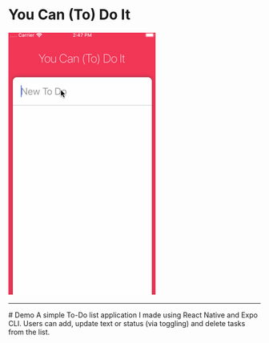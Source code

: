 # You Can (To) Do It
![](./todo-demo.gif)
<hr/>
# Demo
A simple To-Do list application I made using React Native and Expo CLI. Users can add, update text or status (via toggling) and delete tasks from the list. 
